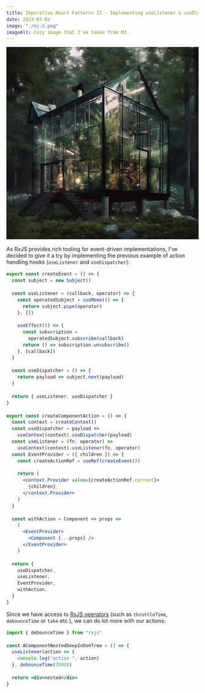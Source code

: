 ```yaml
---
title: Imperative React Patterns II - Implementing useListener & useDispatcher with RxJS
date: 2023-07-02
image: "./mj-2.png"
imageAlt: Cozy image that I've taken from MJ.
---
```

![Cozy image that i've created with MJ.](./mj-2.png)

As RxJS provides rich tooling for event-driven implementations, I've decided to give it a try by implementing the previous example of action handling hooks (`useListener` and `useDispatcher`):

```jsx
export const createEvent = () => {
  const subject = new Subject()

  const useListener = (callback, operator) => {
    const operatedSubject = useMemo(() => {
      return subject.pipe(operator)
    }, [])

    useEffect(() => {
      const subscription =
        operatedSubject.subscribe(callback)
      return () => subscription.unsubscribe()
    }, [callback])
  }

  const useDispatcher = () => {
    return payload => subject.next(payload)
  }

  return { useListener, useDispatcher }
}

export const createComponentAction = () => {
  const context = createContext()
  const useDispatcher = payload =>
    useContext(context).useDispatcher(payload)
  const useListener = (fn, operator) =>
    useContext(context).useListener(fn, operator)
  const EventProvider = ({ children }) => {
    const createActionRef = useRef(createEvent())

    return (
      <context.Provider value={createActionRef.current}>
        {children}
      </context.Provider>
    )
  }

  const withAction = Component => props =>
    (
      <EventProvider>
        <Component {...props} />
      </EventProvider>
    )

  return {
    useDispatcher,
    useListener,
    EventProvider,
    withAction,
  }
}
```

Since we have access to [RxJS operators](https://rxjs.dev/guide/operators) (such as `throttleTime`, `debounceTime` or `take` etc.), we can do lot more with our actions:

```jsx
import { debounceTime } from "rxjs"

const AComponentNestedDeepInDomTree = () => {
  useListener(action => {
    console.log("action ", action)
  }, debounceTime(3000))

  return <div>nested</div>
}
```
